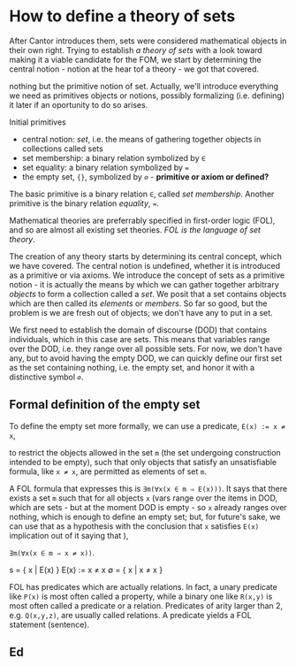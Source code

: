 # How to define a theory of sets





After Cantor introduces them, sets were considered mathematical objects in their own right. Trying to establish *a theory of sets* with a look toward making it a viable candidate for the FOM, we start by determining the central notion - notion at the hear tof a theory - we got that covered.

nothing but the primitive notion of set. Actually, we'll introduce everything we need as primitives objects or notions, possibly formalizing (i.e. defining) it later if an oportunity to do so arises.

Initial primitives
- central notion: *set*, i.e. the means of gathering together objects in collections called sets
- set membership: a binary relation symbolized by `∈`
- set equality: a binary relation symbolized by `=`
- the empty set, `{}`, symbolized by `∅` - **primitive or axiom or defined?**

The basic primitive is a binary relation `∈`, called *set membership*. Another primitive is the binary relation *equality*, `=`.

Mathematical theories are preferrably specified in first-order logic (FOL), and so are almost all existing set theories. *FOL is the language of set theory*.

The creation of any theory starts by determining its central concept, which we have covered. The central notion is undefined, whether it is introduced as a primitive or via axioms. We introduce the concept of sets as a primitive notion - it is actually the means by which we can gather together arbitrary *objects* to form a collection called a *set*. We posit that a set contains objects which are then called its *elements* or *members*. So far so good, but the problem is we are fresh out of objects; we don't have any to put in a set.





We first need to establish the domain of discourse (DOD) that contains individuals, which in this case are sets. This means that variables range over the DOD, i.e. they range over all possible sets. For now, we don't have any, but to avoid having the empty DOD, we can quickly define our first set as the set containing nothing, i.e. the empty set, and honor it with a distinctive symbol `∅`.

## Formal definition of the empty set

To define the empty set more formally, we can use a predicate, `E(x) := x ≠ x`, 

to restrict the objects allowed in the set `m` (the set undergoing construction intended to be empty), such that only objects that satisfy an unsatisfiable formula, like `x ≠ x`, are permitted as elements of set `m`.

A FOL formula that expresses this is `∃m(∀x(x ∈ m ⇒ E(x)))`. It says that there exists a set `m` such that for all objects `x` (vars range over the items in DOD, which are sets - but at the moment DOD is empty - so `x` already ranges over nothing, which is enough to define an empty set; but, for future's sake, we can use that as a hypothesis with the conclusion that `x` satisfies `E(x)`
implication out of it saying that ),



`∃m(∀x(x ∈ m ⇒ x ≠ x))`.


s = { x | E(x) }
E(x) := x ≠ x
∅ = { x | x ≠ x }


FOL has predicates which are actually relations. In fact, a unary predicate like `P(x)` is most often called a property, while a binary one like `R(x,y)` is most often called a predicate or a relation. Predicates of arity larger than 2, e.g. `Q(x,y,z)`, are usually called relations. A predicate yields a FOL statement (sentence).

## Ed
